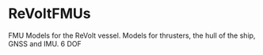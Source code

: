 # ReVoltFMUs
FMU Models for the ReVolt vessel. Models for thrusters, the hull of the ship, GNSS and IMU. 6 DOF
